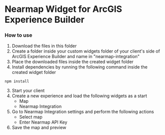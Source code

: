 # Nearmap Widget for ArcGIS Experience Builder

### How to use

1. Download the files in this folder
2. Create a folder inside your custom widgets folder of your client's side of ArcGIS Experience Builder and name in "nearmap-integration"
3. Place the downloaded files inside the created widget folder
4. Install dependencies by running the following command inside the created widget folder

```
npm install
```

3. Start your client
4. Create a new experience and load the following widgets as a start
   - Map
   - Nearmap Integration
5. Go to Nearmap Integration settings and perform the following actions
   - Select map
   - Enter Nearmap API Key
6. Save the map and preview
